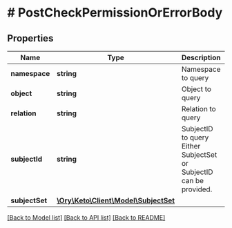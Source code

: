 # # PostCheckPermissionOrErrorBody

## Properties

Name | Type | Description | Notes
------------ | ------------- | ------------- | -------------
**namespace** | **string** | Namespace to query | [optional]
**object** | **string** | Object to query | [optional]
**relation** | **string** | Relation to query | [optional]
**subjectId** | **string** | SubjectID to query  Either SubjectSet or SubjectID can be provided. | [optional]
**subjectSet** | [**\Ory\Keto\Client\Model\SubjectSet**](SubjectSet.md) |  | [optional]

[[Back to Model list]](../../README.md#models) [[Back to API list]](../../README.md#endpoints) [[Back to README]](../../README.md)
